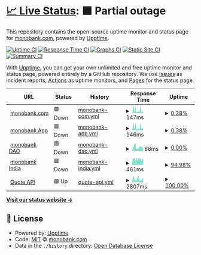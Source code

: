 # [📈 Live Status](https://status.monobank.com): <!--live status--> **🟧 Partial outage**

This repository contains the open-source uptime monitor and status page for [monobank.com](https://monobank.com/), powered by [Upptime](https://github.com/upptime/upptime).

[![Uptime CI](https://github.com/monobankcom/upptime/workflows/Uptime%20CI/badge.svg)](https://github.com/monobankcom/upptime/actions?query=workflow%3A%22Uptime+CI%22)
[![Response Time CI](https://github.com/monobankcom/upptime/workflows/Response%20Time%20CI/badge.svg)](https://github.com/monobankcom/upptime/actions?query=workflow%3A%22Response+Time+CI%22)
[![Graphs CI](https://github.com/monobankcom/upptime/workflows/Graphs%20CI/badge.svg)](https://github.com/monobankcom/upptime/actions?query=workflow%3A%22Graphs+CI%22)
[![Static Site CI](https://github.com/monobankcom/upptime/workflows/Static%20Site%20CI/badge.svg)](https://github.com/monobankcom/upptime/actions?query=workflow%3A%22Static+Site+CI%22)
[![Summary CI](https://github.com/monobankcom/upptime/workflows/Summary%20CI/badge.svg)](https://github.com/monobankcom/upptime/actions?query=workflow%3A%22Summary+CI%22)

With [Upptime](https://upptime.js.org), you can get your own unlimited and free uptime monitor and status page, powered entirely by a GitHub repository. We use [Issues](https://github.com/monobankcom/upptime/issues) as incident reports, [Actions](https://github.com/monobankcom/upptime/actions) as uptime monitors, and [Pages](https://status.monobank.com) for the status page.

<!--start: status pages-->
<!-- This summary is generated by Upptime (https://github.com/upptime/upptime) -->
<!-- Do not edit this manually, your changes will be overwritten -->
<!-- prettier-ignore -->
| URL | Status | History | Response Time | Uptime |
| --- | ------ | ------- | ------------- | ------ |
| <img alt="" src="https://icons.duckduckgo.com/ip3/monobank.com.ico" height="13"> [monobank.com](https://monobank.com) | 🟥 Down | [monobank-com.yml](https://github.com/monobankcom/upptime/commits/HEAD/history/monobank-com.yml) | <details><summary><img alt="Response time graph" src="./graphs/monobank-com/response-time-week.png" height="20"> 147ms</summary><br><a href="https://status.monobank.com/history/monobank-com"><img alt="Response time 255" src="https://img.shields.io/endpoint?url=https%3A%2F%2Fraw.githubusercontent.com%2Fmonobankcom%2Fupptime%2FHEAD%2Fapi%2Fmonobank-com%2Fresponse-time.json"></a><br><a href="https://status.monobank.com/history/monobank-com"><img alt="24-hour response time 81" src="https://img.shields.io/endpoint?url=https%3A%2F%2Fraw.githubusercontent.com%2Fmonobankcom%2Fupptime%2FHEAD%2Fapi%2Fmonobank-com%2Fresponse-time-day.json"></a><br><a href="https://status.monobank.com/history/monobank-com"><img alt="7-day response time 147" src="https://img.shields.io/endpoint?url=https%3A%2F%2Fraw.githubusercontent.com%2Fmonobankcom%2Fupptime%2FHEAD%2Fapi%2Fmonobank-com%2Fresponse-time-week.json"></a><br><a href="https://status.monobank.com/history/monobank-com"><img alt="30-day response time 152" src="https://img.shields.io/endpoint?url=https%3A%2F%2Fraw.githubusercontent.com%2Fmonobankcom%2Fupptime%2FHEAD%2Fapi%2Fmonobank-com%2Fresponse-time-month.json"></a><br><a href="https://status.monobank.com/history/monobank-com"><img alt="1-year response time 255" src="https://img.shields.io/endpoint?url=https%3A%2F%2Fraw.githubusercontent.com%2Fmonobankcom%2Fupptime%2FHEAD%2Fapi%2Fmonobank-com%2Fresponse-time-year.json"></a></details> | <details><summary><a href="https://status.monobank.com/history/monobank-com">0.38%</a></summary><a href="https://status.monobank.com/history/monobank-com"><img alt="All-time uptime 26.31%" src="https://img.shields.io/endpoint?url=https%3A%2F%2Fraw.githubusercontent.com%2Fmonobankcom%2Fupptime%2FHEAD%2Fapi%2Fmonobank-com%2Fuptime.json"></a><br><a href="https://status.monobank.com/history/monobank-com"><img alt="24-hour uptime 0.00%" src="https://img.shields.io/endpoint?url=https%3A%2F%2Fraw.githubusercontent.com%2Fmonobankcom%2Fupptime%2FHEAD%2Fapi%2Fmonobank-com%2Fuptime-day.json"></a><br><a href="https://status.monobank.com/history/monobank-com"><img alt="7-day uptime 0.38%" src="https://img.shields.io/endpoint?url=https%3A%2F%2Fraw.githubusercontent.com%2Fmonobankcom%2Fupptime%2FHEAD%2Fapi%2Fmonobank-com%2Fuptime-week.json"></a><br><a href="https://status.monobank.com/history/monobank-com"><img alt="30-day uptime 1.63%" src="https://img.shields.io/endpoint?url=https%3A%2F%2Fraw.githubusercontent.com%2Fmonobankcom%2Fupptime%2FHEAD%2Fapi%2Fmonobank-com%2Fuptime-month.json"></a><br><a href="https://status.monobank.com/history/monobank-com"><img alt="1-year uptime 26.31%" src="https://img.shields.io/endpoint?url=https%3A%2F%2Fraw.githubusercontent.com%2Fmonobankcom%2Fupptime%2FHEAD%2Fapi%2Fmonobank-com%2Fuptime-year.json"></a></details>
| <img alt="" src="https://icons.duckduckgo.com/ip3/app.monobank.com.ico" height="13"> [monobank App](https://app.monobank.com) | 🟥 Down | [monobank-app.yml](https://github.com/monobankcom/upptime/commits/HEAD/history/monobank-app.yml) | <details><summary><img alt="Response time graph" src="./graphs/monobank-app/response-time-week.png" height="20"> 146ms</summary><br><a href="https://status.monobank.com/history/monobank-app"><img alt="Response time 207" src="https://img.shields.io/endpoint?url=https%3A%2F%2Fraw.githubusercontent.com%2Fmonobankcom%2Fupptime%2FHEAD%2Fapi%2Fmonobank-app%2Fresponse-time.json"></a><br><a href="https://status.monobank.com/history/monobank-app"><img alt="24-hour response time 94" src="https://img.shields.io/endpoint?url=https%3A%2F%2Fraw.githubusercontent.com%2Fmonobankcom%2Fupptime%2FHEAD%2Fapi%2Fmonobank-app%2Fresponse-time-day.json"></a><br><a href="https://status.monobank.com/history/monobank-app"><img alt="7-day response time 146" src="https://img.shields.io/endpoint?url=https%3A%2F%2Fraw.githubusercontent.com%2Fmonobankcom%2Fupptime%2FHEAD%2Fapi%2Fmonobank-app%2Fresponse-time-week.json"></a><br><a href="https://status.monobank.com/history/monobank-app"><img alt="30-day response time 148" src="https://img.shields.io/endpoint?url=https%3A%2F%2Fraw.githubusercontent.com%2Fmonobankcom%2Fupptime%2FHEAD%2Fapi%2Fmonobank-app%2Fresponse-time-month.json"></a><br><a href="https://status.monobank.com/history/monobank-app"><img alt="1-year response time 207" src="https://img.shields.io/endpoint?url=https%3A%2F%2Fraw.githubusercontent.com%2Fmonobankcom%2Fupptime%2FHEAD%2Fapi%2Fmonobank-app%2Fresponse-time-year.json"></a></details> | <details><summary><a href="https://status.monobank.com/history/monobank-app">0.38%</a></summary><a href="https://status.monobank.com/history/monobank-app"><img alt="All-time uptime 29.84%" src="https://img.shields.io/endpoint?url=https%3A%2F%2Fraw.githubusercontent.com%2Fmonobankcom%2Fupptime%2FHEAD%2Fapi%2Fmonobank-app%2Fuptime.json"></a><br><a href="https://status.monobank.com/history/monobank-app"><img alt="24-hour uptime 0.00%" src="https://img.shields.io/endpoint?url=https%3A%2F%2Fraw.githubusercontent.com%2Fmonobankcom%2Fupptime%2FHEAD%2Fapi%2Fmonobank-app%2Fuptime-day.json"></a><br><a href="https://status.monobank.com/history/monobank-app"><img alt="7-day uptime 0.38%" src="https://img.shields.io/endpoint?url=https%3A%2F%2Fraw.githubusercontent.com%2Fmonobankcom%2Fupptime%2FHEAD%2Fapi%2Fmonobank-app%2Fuptime-week.json"></a><br><a href="https://status.monobank.com/history/monobank-app"><img alt="30-day uptime 1.63%" src="https://img.shields.io/endpoint?url=https%3A%2F%2Fraw.githubusercontent.com%2Fmonobankcom%2Fupptime%2FHEAD%2Fapi%2Fmonobank-app%2Fuptime-month.json"></a><br><a href="https://status.monobank.com/history/monobank-app"><img alt="1-year uptime 29.84%" src="https://img.shields.io/endpoint?url=https%3A%2F%2Fraw.githubusercontent.com%2Fmonobankcom%2Fupptime%2FHEAD%2Fapi%2Fmonobank-app%2Fuptime-year.json"></a></details>
| <img alt="" src="https://icons.duckduckgo.com/ip3/dao.monobank.com.ico" height="13"> [monobank DAO](https://dao.monobank.com) | 🟥 Down | [monobank-dao.yml](https://github.com/monobankcom/upptime/commits/HEAD/history/monobank-dao.yml) | <details><summary><img alt="Response time graph" src="./graphs/monobank-dao/response-time-week.png" height="20"> 88ms</summary><br><a href="https://status.monobank.com/history/monobank-dao"><img alt="Response time 269" src="https://img.shields.io/endpoint?url=https%3A%2F%2Fraw.githubusercontent.com%2Fmonobankcom%2Fupptime%2FHEAD%2Fapi%2Fmonobank-dao%2Fresponse-time.json"></a><br><a href="https://status.monobank.com/history/monobank-dao"><img alt="24-hour response time 73" src="https://img.shields.io/endpoint?url=https%3A%2F%2Fraw.githubusercontent.com%2Fmonobankcom%2Fupptime%2FHEAD%2Fapi%2Fmonobank-dao%2Fresponse-time-day.json"></a><br><a href="https://status.monobank.com/history/monobank-dao"><img alt="7-day response time 88" src="https://img.shields.io/endpoint?url=https%3A%2F%2Fraw.githubusercontent.com%2Fmonobankcom%2Fupptime%2FHEAD%2Fapi%2Fmonobank-dao%2Fresponse-time-week.json"></a><br><a href="https://status.monobank.com/history/monobank-dao"><img alt="30-day response time 79" src="https://img.shields.io/endpoint?url=https%3A%2F%2Fraw.githubusercontent.com%2Fmonobankcom%2Fupptime%2FHEAD%2Fapi%2Fmonobank-dao%2Fresponse-time-month.json"></a><br><a href="https://status.monobank.com/history/monobank-dao"><img alt="1-year response time 269" src="https://img.shields.io/endpoint?url=https%3A%2F%2Fraw.githubusercontent.com%2Fmonobankcom%2Fupptime%2FHEAD%2Fapi%2Fmonobank-dao%2Fresponse-time-year.json"></a></details> | <details><summary><a href="https://status.monobank.com/history/monobank-dao">0.00%</a></summary><a href="https://status.monobank.com/history/monobank-dao"><img alt="All-time uptime 18.40%" src="https://img.shields.io/endpoint?url=https%3A%2F%2Fraw.githubusercontent.com%2Fmonobankcom%2Fupptime%2FHEAD%2Fapi%2Fmonobank-dao%2Fuptime.json"></a><br><a href="https://status.monobank.com/history/monobank-dao"><img alt="24-hour uptime 0.00%" src="https://img.shields.io/endpoint?url=https%3A%2F%2Fraw.githubusercontent.com%2Fmonobankcom%2Fupptime%2FHEAD%2Fapi%2Fmonobank-dao%2Fuptime-day.json"></a><br><a href="https://status.monobank.com/history/monobank-dao"><img alt="7-day uptime 0.00%" src="https://img.shields.io/endpoint?url=https%3A%2F%2Fraw.githubusercontent.com%2Fmonobankcom%2Fupptime%2FHEAD%2Fapi%2Fmonobank-dao%2Fuptime-week.json"></a><br><a href="https://status.monobank.com/history/monobank-dao"><img alt="30-day uptime 1.38%" src="https://img.shields.io/endpoint?url=https%3A%2F%2Fraw.githubusercontent.com%2Fmonobankcom%2Fupptime%2FHEAD%2Fapi%2Fmonobank-dao%2Fuptime-month.json"></a><br><a href="https://status.monobank.com/history/monobank-dao"><img alt="1-year uptime 18.40%" src="https://img.shields.io/endpoint?url=https%3A%2F%2Fraw.githubusercontent.com%2Fmonobankcom%2Fupptime%2FHEAD%2Fapi%2Fmonobank-dao%2Fuptime-year.json"></a></details>
| <img alt="" src="https://icons.duckduckgo.com/ip3/monobank.in.ico" height="13"> [monobank India](https://monobank.in) | 🟥 Down | [monobank-india.yml](https://github.com/monobankcom/upptime/commits/HEAD/history/monobank-india.yml) | <details><summary><img alt="Response time graph" src="./graphs/monobank-india/response-time-week.png" height="20"> 461ms</summary><br><a href="https://status.monobank.com/history/monobank-india"><img alt="Response time 455" src="https://img.shields.io/endpoint?url=https%3A%2F%2Fraw.githubusercontent.com%2Fmonobankcom%2Fupptime%2FHEAD%2Fapi%2Fmonobank-india%2Fresponse-time.json"></a><br><a href="https://status.monobank.com/history/monobank-india"><img alt="24-hour response time 488" src="https://img.shields.io/endpoint?url=https%3A%2F%2Fraw.githubusercontent.com%2Fmonobankcom%2Fupptime%2FHEAD%2Fapi%2Fmonobank-india%2Fresponse-time-day.json"></a><br><a href="https://status.monobank.com/history/monobank-india"><img alt="7-day response time 461" src="https://img.shields.io/endpoint?url=https%3A%2F%2Fraw.githubusercontent.com%2Fmonobankcom%2Fupptime%2FHEAD%2Fapi%2Fmonobank-india%2Fresponse-time-week.json"></a><br><a href="https://status.monobank.com/history/monobank-india"><img alt="30-day response time 444" src="https://img.shields.io/endpoint?url=https%3A%2F%2Fraw.githubusercontent.com%2Fmonobankcom%2Fupptime%2FHEAD%2Fapi%2Fmonobank-india%2Fresponse-time-month.json"></a><br><a href="https://status.monobank.com/history/monobank-india"><img alt="1-year response time 455" src="https://img.shields.io/endpoint?url=https%3A%2F%2Fraw.githubusercontent.com%2Fmonobankcom%2Fupptime%2FHEAD%2Fapi%2Fmonobank-india%2Fresponse-time-year.json"></a></details> | <details><summary><a href="https://status.monobank.com/history/monobank-india">94.98%</a></summary><a href="https://status.monobank.com/history/monobank-india"><img alt="All-time uptime 92.95%" src="https://img.shields.io/endpoint?url=https%3A%2F%2Fraw.githubusercontent.com%2Fmonobankcom%2Fupptime%2FHEAD%2Fapi%2Fmonobank-india%2Fuptime.json"></a><br><a href="https://status.monobank.com/history/monobank-india"><img alt="24-hour uptime 99.99%" src="https://img.shields.io/endpoint?url=https%3A%2F%2Fraw.githubusercontent.com%2Fmonobankcom%2Fupptime%2FHEAD%2Fapi%2Fmonobank-india%2Fuptime-day.json"></a><br><a href="https://status.monobank.com/history/monobank-india"><img alt="7-day uptime 94.98%" src="https://img.shields.io/endpoint?url=https%3A%2F%2Fraw.githubusercontent.com%2Fmonobankcom%2Fupptime%2FHEAD%2Fapi%2Fmonobank-india%2Fuptime-week.json"></a><br><a href="https://status.monobank.com/history/monobank-india"><img alt="30-day uptime 95.54%" src="https://img.shields.io/endpoint?url=https%3A%2F%2Fraw.githubusercontent.com%2Fmonobankcom%2Fupptime%2FHEAD%2Fapi%2Fmonobank-india%2Fuptime-month.json"></a><br><a href="https://status.monobank.com/history/monobank-india"><img alt="1-year uptime 92.95%" src="https://img.shields.io/endpoint?url=https%3A%2F%2Fraw.githubusercontent.com%2Fmonobankcom%2Fupptime%2FHEAD%2Fapi%2Fmonobank-india%2Fuptime-year.json"></a></details>
| <img alt="" src="https://icons.duckduckgo.com/ip3/api.cow.fi.ico" height="13"> [Quote API](https://api.cow.fi/mainnet/api/v1/quote) | 🟩 Up | [quote-api.yml](https://github.com/monobankcom/upptime/commits/HEAD/history/quote-api.yml) | <details><summary><img alt="Response time graph" src="./graphs/quote-api/response-time-week.png" height="20"> 2807ms</summary><br><a href="https://status.monobank.com/history/quote-api"><img alt="Response time 2237" src="https://img.shields.io/endpoint?url=https%3A%2F%2Fraw.githubusercontent.com%2Fmonobankcom%2Fupptime%2FHEAD%2Fapi%2Fquote-api%2Fresponse-time.json"></a><br><a href="https://status.monobank.com/history/quote-api"><img alt="24-hour response time 3606" src="https://img.shields.io/endpoint?url=https%3A%2F%2Fraw.githubusercontent.com%2Fmonobankcom%2Fupptime%2FHEAD%2Fapi%2Fquote-api%2Fresponse-time-day.json"></a><br><a href="https://status.monobank.com/history/quote-api"><img alt="7-day response time 2807" src="https://img.shields.io/endpoint?url=https%3A%2F%2Fraw.githubusercontent.com%2Fmonobankcom%2Fupptime%2FHEAD%2Fapi%2Fquote-api%2Fresponse-time-week.json"></a><br><a href="https://status.monobank.com/history/quote-api"><img alt="30-day response time 3166" src="https://img.shields.io/endpoint?url=https%3A%2F%2Fraw.githubusercontent.com%2Fmonobankcom%2Fupptime%2FHEAD%2Fapi%2Fquote-api%2Fresponse-time-month.json"></a><br><a href="https://status.monobank.com/history/quote-api"><img alt="1-year response time 2237" src="https://img.shields.io/endpoint?url=https%3A%2F%2Fraw.githubusercontent.com%2Fmonobankcom%2Fupptime%2FHEAD%2Fapi%2Fquote-api%2Fresponse-time-year.json"></a></details> | <details><summary><a href="https://status.monobank.com/history/quote-api">100.00%</a></summary><a href="https://status.monobank.com/history/quote-api"><img alt="All-time uptime 100.00%" src="https://img.shields.io/endpoint?url=https%3A%2F%2Fraw.githubusercontent.com%2Fmonobankcom%2Fupptime%2FHEAD%2Fapi%2Fquote-api%2Fuptime.json"></a><br><a href="https://status.monobank.com/history/quote-api"><img alt="24-hour uptime 100.00%" src="https://img.shields.io/endpoint?url=https%3A%2F%2Fraw.githubusercontent.com%2Fmonobankcom%2Fupptime%2FHEAD%2Fapi%2Fquote-api%2Fuptime-day.json"></a><br><a href="https://status.monobank.com/history/quote-api"><img alt="7-day uptime 100.00%" src="https://img.shields.io/endpoint?url=https%3A%2F%2Fraw.githubusercontent.com%2Fmonobankcom%2Fupptime%2FHEAD%2Fapi%2Fquote-api%2Fuptime-week.json"></a><br><a href="https://status.monobank.com/history/quote-api"><img alt="30-day uptime 100.00%" src="https://img.shields.io/endpoint?url=https%3A%2F%2Fraw.githubusercontent.com%2Fmonobankcom%2Fupptime%2FHEAD%2Fapi%2Fquote-api%2Fuptime-month.json"></a><br><a href="https://status.monobank.com/history/quote-api"><img alt="1-year uptime 100.00%" src="https://img.shields.io/endpoint?url=https%3A%2F%2Fraw.githubusercontent.com%2Fmonobankcom%2Fupptime%2FHEAD%2Fapi%2Fquote-api%2Fuptime-year.json"></a></details>

<!--end: status pages-->

[**Visit our status website →**](https://status.monobank.com)

## 📄 License

- Powered by: [Upptime](https://github.com/upptime/upptime)
- Code: [MIT](./LICENSE) © [monobank.com](https://monobank.com/)
- Data in the `./history` directory: [Open Database License](https://opendatacommons.org/licenses/odbl/1-0/)
